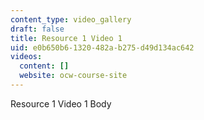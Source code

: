 ```yaml
---
content_type: video_gallery
draft: false
title: Resource 1 Video 1
uid: e0b650b6-1320-482a-b275-d49d134ac642
videos:
  content: []
  website: ocw-course-site
---
```

Resource 1 Video 1 Body